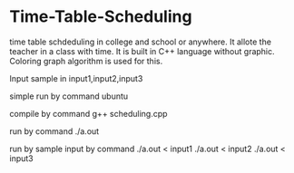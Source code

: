 # Time-Table-Scheduling
time table schdeduling in college and school or anywhere. It allote the teacher in a class with time. It is built in C++ language without graphic. Coloring graph algorithm is used for this.  

Input sample in input1,input2,input3

simple run by command ubuntu

compile by command
	g++ scheduling.cpp
 
run by command
	./a.out

run by sample input by command
	./a.out < input1
	./a.out < input2
	./a.out < input3	


